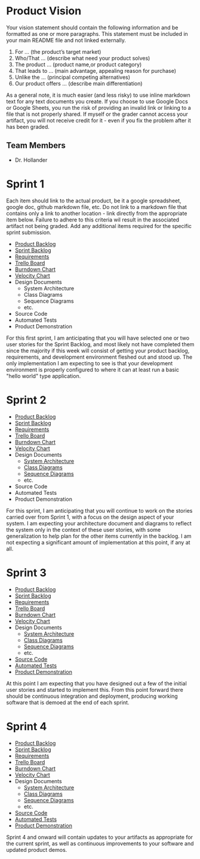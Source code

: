 # Product Vision

Your vision statement should contain the following information and be formatted as one or more paragraphs. This statement must be included in your main README file and not linked externally. 

1. For ... (the product’s target market)
2. Who/That ... (describe what need your product solves)
3. The product ... (product name,or product category)
4. That leads to ... (main advantage, appealing reason for purchase)
5. Unlike the ... (principal competing alternatives)
6. Our product offers ... (describe main differentiation)

As a general note, it is much easier (and less risky) to use inline markdown text for any text documents you create. If you choose to use Google Docs or Google Sheets, you run the risk of providing an invalid link or linking to a file that is not properly shared. If myself or the grader cannot access your artifact, you will not receive credit for it - even if you fix the problem after it has been graded.

## Team Members

- Dr. Hollander

# Sprint 1

Each item should link to the actual product, be it a google spreadsheet, google doc, github markdown file, etc. Do not link to a markdown file that contains only a link to another location - link directly from the appropriate item below. Failure to adhere to this criteria wil result in the associated artifact not being graded. Add any additional items required for the specific sprint submission.

- [Product Backlog](https://github.com/drhollander/COP4331_Sample/blob/master/artifacts/product_backlog.md)
- [Sprint Backlog](https://github.com/drhollander/COP4331_Sample/blob/master/artifacts/sprint1_backlog.md)
- [Requirements](https://github.com/drhollander/COP4331_Sample/blob/master/artifacts/requirements.md)
- [Trello Board](https://trello.com/)
- [Burndown Chart](https://www.google.com/search?tbm=isch&q=sprint+burndown+chart)
- [Velocity Chart](https://www.google.com/search?tbm=isch&q=agile+velocity+chart)
- Design Documents
  - System Architecture
  - Class Diagrams
  - Sequence Diagrams
  - etc.
- Source Code
- Automated Tests
- Product Demonstration

For this first sprint, I am anticipating that you will have selected one or two user stories for the Sprint Backlog, and most likely not have completed them since the majority if this week will consist of getting your product backlog, requirements, and development environment fleshed out and stood up. The only implementation I am expecting to see is that your development environment is properly configured to where it can at least run a basic "hello world" type application. 


# Sprint 2

- [Product Backlog](https://github.com/drhollander/COP4331_Sample/blob/master/artifacts/product_backlog.md)
- [Sprint Backlog](https://github.com/drhollander/COP4331_Sample/blob/master/artifacts/sprint2_backlog.md)
- [Requirements](https://github.com/drhollander/COP4331_Sample/blob/master/artifacts/requirements.md)
- [Trello Board](https://trello.com/)
- [Burndown Chart](https://www.google.com/search?tbm=isch&q=sprint+burndown+chart)
- [Velocity Chart](https://www.google.com/search?tbm=isch&q=agile+velocity+chart)
- Design Documents
  - [System Architecture](https://github.com/drhollander/COP4331_Sample/blob/master/artifacts/architecture.md)
  - [Class Diagrams](https://www.google.com/search?tbm=isch&q=class+diagram)
  - [Sequence Diagrams](https://www.google.com/search?tbm=isch&q=sequence_diagram)
  - etc.
- Source Code
- Automated Tests
- Product Demonstration

For this sprint, I am anticipating that you will continue to work on the stories carried over from Sprint 1, with a focus on the design aspect of your system. I am expecting your architecture document and diagrams to reflect the system only in the context of these user stories, with some generalization to help plan for the other items currently in the backlog. I am not expecting a significant amount of implementation at this point, if any at all.


# Sprint 3

- [Product Backlog](https://github.com/drhollander/COP4331_Sample/blob/master/artifacts/product_backlog.md)
- [Sprint Backlog](https://github.com/drhollander/COP4331_Sample/blob/master/artifacts/sprint3_backlog.md)
- [Requirements](https://github.com/drhollander/COP4331_Sample/blob/master/artifacts/requirements.md)
- [Trello Board](https://trello.com/)
- [Burndown Chart](https://www.google.com/search?tbm=isch&q=sprint+burndown+chart)
- [Velocity Chart](https://www.google.com/search?tbm=isch&q=agile+velocity+chart)
- Design Documents
  - [System Architecture](https://github.com/drhollander/COP4331_Sample/blob/master/artifacts/architecture.md)
  - [Class Diagrams](https://www.google.com/search?tbm=isch&q=class+diagram)
  - [Sequence Diagrams](https://www.google.com/search?tbm=isch&q=sequence_diagram)
  - etc.
- [Source Code](https://github.com/drhollander/COP4331_Sample/blob/master/project/readme.md)
- [Automated Tests](https://github.com/drhollander/COP4331_Sample/blob/master/project/readme.md)
- [Product Demonstration](https://www.youtube.com)

At this point I am expecting that you have designed out a few of the initial user stories and started to implement this. From this point forward there should be continuous integration and deployment, producing working software that is demoed at the end of each sprint.

# Sprint 4

- [Product Backlog](https://github.com/drhollander/COP4331_Sample/blob/master/artifacts/product_backlog.md)
- [Sprint Backlog](https://github.com/drhollander/COP4331_Sample/blob/master/artifacts/sprint4_backlog.md)
- [Requirements](https://github.com/drhollander/COP4331_Sample/blob/master/artifacts/requirements.md)
- [Trello Board](https://trello.com/)
- [Burndown Chart](https://www.google.com/search?tbm=isch&q=sprint+burndown+chart)
- [Velocity Chart](https://www.google.com/search?tbm=isch&q=agile+velocity+chart)
- Design Documents
  - [System Architecture](https://github.com/drhollander/COP4331_Sample/blob/master/artifacts/architecture.md)
  - [Class Diagrams](https://www.google.com/search?tbm=isch&q=class+diagram)
  - [Sequence Diagrams](https://www.google.com/search?tbm=isch&q=sequence_diagram)
  - etc.
- [Source Code](https://github.com/drhollander/COP4331_Sample/blob/master/project/readme.md)
- [Automated Tests](https://github.com/drhollander/COP4331_Sample/blob/master/project/readme.md)
- [Product Demonstration](https://www.youtube.com)

Sprint 4 and onward will contain updates to your artifacts as appropriate for the current sprint, as well as continuous improvements to your software and updated product demos.
